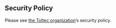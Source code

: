 ## Security Policy

Please see [the Toltec organization](https://github.com/toltec-dev/organization/blob/main/docs/security.md)’s security policy.
